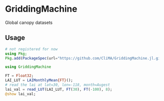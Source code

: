 # GriddingMachine

Global canopy datasets

## Usage
```julia
# not registered for now
using Pkg;
Pkg.add(PackageSpec(url="https://github.com/CliMA/GriddingMachine.jl.git"));

using GriddingMachine

FT = Float32;
LAI_LUT = LAIMonthlyMean{FT}();
# read the lai at lat=30, lon=-118, month=Augest
lai_val = read_LUT(LAI_LUT, FT(30), FT(-100), 8);
@show lai_val;
```

